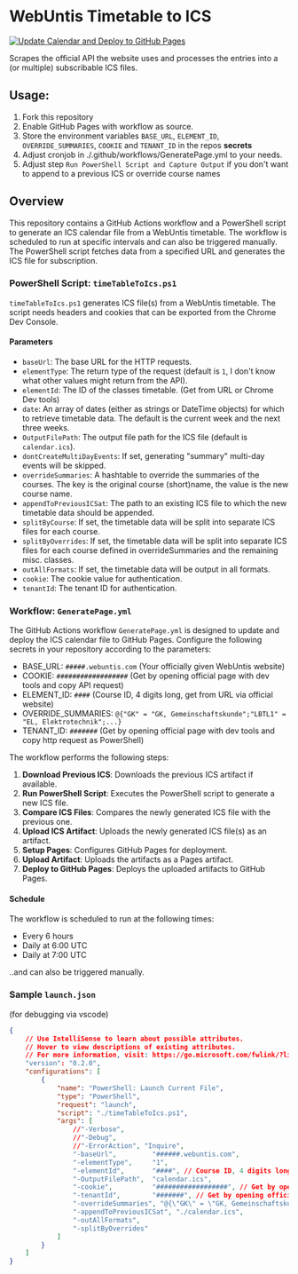 # WebUntis Timetable to ICS
[![Update Calendar and Deploy to GitHub Pages](https://github.com/Chaos02/WebUntisTimeTableToIcs/actions/workflows/GeneratePage.yml/badge.svg)](https://github.com/Chaos02/WebUntisTimeTableToIcs/actions/workflows/GeneratePage.yml)

Scrapes the official API the website uses and processes the entries into a (or multiple) subscribable ICS files.

## Usage:
1. Fork this repository 
2. Enable GitHub Pages with workflow as source.
3. Store the environment variables `BASE_URL`, `ELEMENT_ID`, `OVERRIDE_SUMMARIES`, `COOKIE` and `TENANT_ID` in the repos **secrets**
4. Adjust cronjob in ./.github/workflows/GeneratePage.yml to your needs.
5. Adjust step `Run PowerShell Script and Capture Output` if you don't want to append to a previous ICS or override course names

## Overview

This repository contains a GitHub Actions workflow and a PowerShell script to generate an ICS calendar file from a WebUntis timetable. The workflow is scheduled to run at specific intervals and can also be triggered manually. The PowerShell script fetches data from a specified URL and generates the ICS file for subscription.

### PowerShell Script: `timeTableToIcs.ps1`

`timeTableToIcs.ps1` generates ICS file(s) from a WebUntis timetable. The script needs headers and cookies that can be exported from the Chrome Dev Console.

#### Parameters

- `baseUrl`: The base URL for the HTTP requests.
- `elementType`: The return type of the request (default is `1`, I don't know what other values might return from the API).
- `elementId`: The ID of the classes timetable. (Get from URL or Chrome Dev tools)
- `date`: An array of dates (either as strings or DateTime objects) for which to retrieve timetable data. The default is the current week and the next three weeks.
- `OutputFilePath`: The output file path for the ICS file (default is `calendar.ics`).
- `dontCreateMultiDayEvents`: If set, generating "summary" multi-day events will be skipped.
- `overrideSummaries`: A hashtable to override the summaries of the courses. The key is the original course (short)name, the value is the new course name.
- `appendToPreviousICSat`: The path to an existing ICS file to which the new timetable data should be appended.
- `splitByCourse`: If set, the timetable data will be split into separate ICS files for each course.
- `splitByOverrides`: If set, the timetable data will be split into separate ICS files for each course defined in overrideSummaries and the remaining misc. classes.
- `outAllFormats`: If set, the timetable data will be output in all formats.
- `cookie`: The cookie value for authentication.
- `tenantId`: The tenant ID for authentication.

### Workflow: `GeneratePage.yml`

The GitHub Actions workflow `GeneratePage.yml` is designed to update and deploy the ICS calendar file to GitHub Pages. 
Configure the following secrets in your repository according to the parameters:

- BASE_URL: `#####.webuntis.com` (Your officially given WebUntis website)
- COOKIE: `##################` (Get by opening official page with dev tools and copy API request)
- ELEMENT_ID: `####` (Course ID, 4 digits long, get from URL via official website)
- OVERRIDE_SUMMARIES: `@{"GK" = "GK, Gemeinschaftskunde";"LBTL1" = "EL, Elektrotechnik";...}`
- TENANT_ID: `#######` (Get by opening official page with dev tools and copy http request as PowerShell)

The workflow performs the following steps:

1. **Download Previous ICS**: Downloads the previous ICS artifact if available.
2. **Run PowerShell Script**: Executes the PowerShell script to generate a new ICS file.
3. **Compare ICS Files**: Compares the newly generated ICS file with the previous one.
4. **Upload ICS Artifact**: Uploads the newly generated ICS file(s) as an artifact.
5. **Setup Pages**: Configures GitHub Pages for deployment.
6. **Upload Artifact**: Uploads the artifacts as a Pages artifact.
7. **Deploy to GitHub Pages**: Deploys the uploaded artifacts to GitHub Pages.

#### Schedule

The workflow is scheduled to run at the following times:
- Every 6 hours
- Daily at 6:00 UTC
- Daily at 7:00 UTC

..and can also be triggered manually.

### Sample `launch.json`

(for debugging via vscode)

```json
{
    // Use IntelliSense to learn about possible attributes.
    // Hover to view descriptions of existing attributes.
    // For more information, visit: https://go.microsoft.com/fwlink/?linkid=830387
    "version": "0.2.0",
    "configurations": [
        {
            "name": "PowerShell: Launch Current File",
            "type": "PowerShell",
            "request": "launch",
            "script": "./timeTableToIcs.ps1",
            "args": [
                //"-Verbose",
                //"-Debug",
                //"-ErrorAction", "Inquire",
                "-baseUrl",         "######.webuntis.com",
                "-elementType",     "1",
                "-elementId",       "####", // Course ID, 4 digits long, get from URL via official website
                "-OutputFilePath",  "calendar.ics",
                "-cookie",          "##################", // Get by opening official page with dev tools and copy http request as PowerShell
                "-tenantId",        "#######", // Get by opening official page with dev tools and copy http request as PowerShell
                "-overrideSummaries", "@{\"GK\" = \"GK, Gemeinschaftskunde\";\"LBTL1\" = \"EL, Elektrotechnik\";\"Wi\" = \"Wi, Wirtschafts- und Sozialkunde\";\"E\" = \"EN, Englisch\";\"D\" = \"DE, Deutsch\";\"LBT1\" = \"BWL, Betriebswirtschaftslehre (LBT1/4)\";\"LBT5\" = \"NT, Netzwerktechnik (LBT5)\";\"LBT4\" = \"BWL/ITSY, BWL/ITSY (LBT4/3/1)\";\"LBT2\" = \"SAE, System- und Anwendungsentwicklung (LBT2)\";\"LBT3\" = \"IST, Informations- und Systemtechnik (LBT3)\"}",
                "-appendToPreviousICSat", "./calendar.ics",
                "-outAllFormats",
                "-splitByOverrides"
            ]
        }
    ]
}
```
